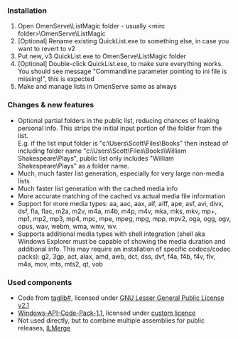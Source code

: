 ### Installation

1. Open OmenServe\ListMagic folder - usually &lt;mirc folder&gt;\OmenServe\ListMagic
2. [Optional] Rename existing QuickList.exe to something else, in case you want to revert to v2
3. Put new, v3 QuickList.exe to  OmenServe\ListMagic folder
4. [Optional] Double-click QuickList.exe, to make sure everything works. You should see message "Commandline parameter pointing to ini file is missing!", this is expected
5. Make and manage lists in OmenServe same as always


### Changes & new features
* Optional partial folders in the public list, reducing chances of leaking personal info. This strips the initial input portion of the folder from the list.  
	E.g. if the list input folder is "c:\Users\Scott\Files\Books\" then instead of including folder name "c:\Users\Scott\Files\Books\William Shakespeare\Plays", public list only includes "William Shakespeare\Plays" as a folder name.
* Much, much faster list generation, especially for very large non-media lists
* Much faster list generation with the cached media info
* More accurate matching of the cached vs actual media file information
* Support for more media types: aa, aac, aax, aif, aiff, ape, asf, avi, divx, dsf, fla, flac, m2a, m2v, m4a, m4b, m4p, m4v, mka, mks, mkv, mp+, mp1, mp2, mp3, mp4, mpc, mpe, mpeg, mpg, mpp, mpv2, oga, ogg, ogv, opus, wav, webm, wma, wmv, wv.
* Supports additional media types with shell integration (shell aka Windows Explorer must be capable of showing the media duration and additional info. This may require an installation of specific codecs/codec packs): g2, 3gp, act, alax, amd, awb, dct, dss, dvf, f4a, f4b, f4v, flv, m4a, mov, mts, mts2, qt, vob






### Used components

* Code from [taglib#](https://github.com/mono/taglib-sharp), licensed under [GNU Lesser General Public License v2.1](https://github.com/mono/taglib-sharp/blob/master/COPYING)
* [Windows-API-Code-Pack-1.1](https://github.com/aybe/Windows-API-Code-Pack-1.1), licensed under [custom licence](https://github.com/aybe/Windows-API-Code-Pack-1.1/blob/master/LICENCE)
* Not used directly, but to combine multiple assemblies for public releases, [ILMerge](https://github.com/dotnet/ILMerge)